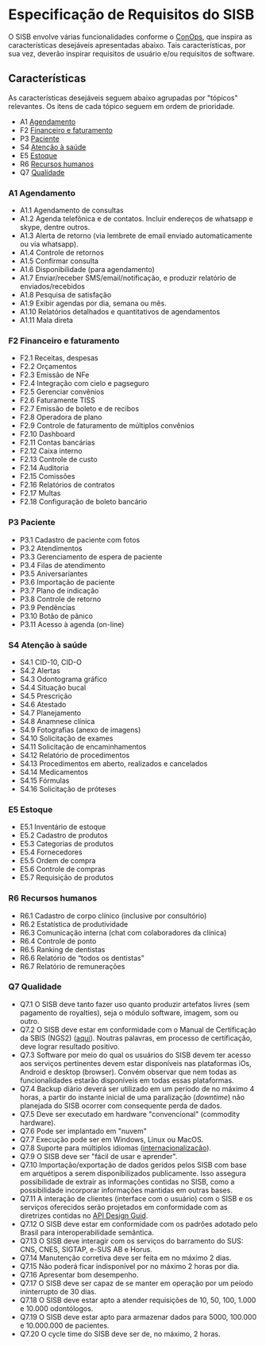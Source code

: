 
# Especificação de Requisitos do SISB
O SISB envolve várias funcionalidades conforme o [ConOps](https://github.com/kyriosdata/sisb/blob/master/ConOps.md), que inspira as características desejáveis apresentadas abaixo. Tais características, por sua vez, deverão inspirar requisitos de usuário e/ou requisitos de software. 

## Características
As características desejáveis seguem abaixo agrupadas por "tópicos" relevantes. Os itens de cada tópico seguem em ordem de prioridade.

- A1 [Agendamento](https://github.com/kyriosdata/sisb/blob/master/docs/Requisitos.md#a1-agendamento)
- F2 [Financeiro e faturamento](https://github.com/kyriosdata/sisb/blob/master/docs/Requisitos.md#f2-financeiro-e-faturamento)
- P3 [Paciente](https://github.com/kyriosdata/sisb/blob/master/docs/Requisitos.md#p3-paciente)
- S4 [Atenção à saúde](https://github.com/kyriosdata/sisb/blob/master/docs/Requisitos.md#s4-atenção-à-saúde)
- E5 [Estoque](https://github.com/kyriosdata/sisb/blob/master/docs/Requisitos.md#e5-estoque)
- R6 [Recursos humanos](https://github.com/kyriosdata/sisb/blob/master/docs/Requisitos.md#r6-recursos-humanos)
- Q7 [Qualidade](https://github.com/kyriosdata/sisb/blob/master/docs/Requisitos.md#q7-qualidade)

### A1 Agendamento
- A1.1 Agendamento de consultas
- A1.2 Agenda telefônica e de contatos. Incluir endereços de whatsapp e skype, dentre outros.
- A1.3 Alerta de retorno (via lembrete de email enviado automaticamente ou via whatsapp).
- A1.4 Controle de retornos
- A1.5 Confirmar consulta
- A1.6 Disponibilidade (para agendamento)
- A1.7 Enviar/receber SMS/email/notificação, e produzir relatório de enviados/recebidos
- A1.8 Pesquisa de satisfação
- A1.9 Exibir agendas por dia, semana ou mês.
- A1.10 Relatórios detalhados e quantitativos de agendamentos
- A1.11 Mala direta

### F2 Financeiro e faturamento
- F2.1 Receitas, despesas
- F2.2 Orçamentos
- F2.3 Emissão de NFe
- F2.4 Integração com cielo e pagseguro
- F2.5 Gerenciar convênios
- F2.6 Faturamente TISS
- F2.7 Emissão de boleto e de recibos
- F2.8 Operadora de plano
- F2.9 Controle de faturamento de múltiplos convênios
- F2.10 Dashboard
- F2.11 Contas bancárias
- F2.12 Caixa interno
- F2.13 Controle de custo
- F2.14 Auditoria
- F2.15 Comissões
- F2.16 Relatórios de contratos
- F2.17 Multas
- F2.18 Configuração de boleto bancário

### P3 Paciente
- P3.1 Cadastro de paciente com fotos
- P3.2 Atendimentos
- P3.3 Gerenciamento de espera de paciente
- P3.4 Filas de atendimento
- P3.5 Aniversariantes
- P3.6 Importação de paciente
- P3.7 Plano de indicação
- P3.8 Controle de retorno
- P3.9 Pendências
- P3.10 Botão de pânico
- P3.11 Acesso à agenda (on-line)

### S4 Atenção à saúde
- S4.1 CID-10, CID-O
- S4.2 Alertas
- S4.3 Odontograma gráfico
- S4.4 Situação bucal
- S4.5 Prescrição
- S4.6 Atestado
- S4.7 Planejamento
- S4.8 Anamnese clínica
- S4.9 Fotografias (anexo de imagens)
- S4.10 Solicitação de exames
- S4.11 Solicitação de encaminhamentos
- S4.12 Relatório de procedimentos
- S4.13 Procedimentos em aberto, realizados e cancelados
- S4.14 Medicamentos
- S4.15 Fórmulas
- S4.16 Solicitação de próteses

### E5 Estoque
- E5.1 Inventário de estoque
- E5.2 Cadastro de produtos
- E5.3 Categorias de produtos
- E5.4 Fornecedores
- E5.5 Ordem de compra
- E5.6 Controle de compras
- E5.7 Requisição de produtos

### R6 Recursos humanos
- R6.1 Cadastro de corpo clínico (inclusive por consultório)
- R6.2 Estatística de produtividade
- R6.3 Comunicação interna (chat com colaboradores da clínica)
- R6.4 Controle de ponto
- R6.5 Ranking de dentistas
- R6.6 Relatório de “todos os dentistas”
- R6.7 Relatório de remunerações

### Q7 Qualidade
- Q7.1 O SISB deve tanto fazer uso quanto produzir artefatos livres (sem pagamento de royalties), seja o módulo software, imagem, som ou outro.
- Q7.2 O SISB deve estar em conformidade com o Manual de Certificação da SBIS (NGS2) ([aqui](http://sbis.org.br/certificacao/Manual_Certificacao_SBIS-CFM_2016_v4-2.pdf)). Noutras palavras, em processo de certificação, deve lograr resultado positivo.
- Q7.3 Software por meio do qual os usuários do SISB devem ter acesso aos serviços pertinentes devem estar disponíveis nas plataformas  iOs, Android e desktop (browser). Convém observar que nem todas as funcionalidades estarão disponíveis em todas essas plataformas.
- Q7.4 Backup diário deverá ser utilizado em um período de no máximo 4 horas, a partir do instante inicial de uma paralização (_downtime_) não planejada do SISB ocorrer com consequente perda de dados. 
- Q7.5 Deve ser executado em hardware "convencional" (commodity hardware).
- Q7.6 Pode ser implantado em "nuvem"
- Q7.7 Execução pode ser em Windows, Linux ou MacOS.
- Q7.8 Suporte para múltiplos idiomas ([internacionalização](https://formatjs.io/)).
- Q7.9 O SISB deve ser "fácil de usar e aprender".
- Q7.10 Importação/exportação de dados geridos pelos SISB com base em arquétipos a serem disponibilizados publicamente. Isso assegura possibilidade de extrair as informações contidas no SISB, como a possibilidade incorporar informações mantidas em outras bases.
- Q7.11 A interação de clientes (interface com o usuário) com o SISB e os serviços oferecidos serão projetados em conformidade com as diretrizes contidas no [API Design Guid](https://cloud.google.com/apis/design/). 
- Q7.12 O SISB deve estar em conformidade com os padrões adotado pelo Brasil para interoperabilidade semântica.
- Q7.13 O SISB deve interagir com os serviços do barramento do SUS: CNS, CNES, SIGTAP, e-SUS AB e Horus.
- Q7.14 Manutenção corretiva deve ser feita em no máximo 2 dias.
- Q7.15 Não poderá ficar indisponível por no máximo 2 horas por dia.
- Q7.16 Apresentar bom desempenho.
- Q7.17 O SISB deve ser capaz de se manter em operação por um peíodo ininterrupto de 30 dias. 
- Q7.18 O SISB deve estar apto a atender requisições de 10, 50, 100, 1.000 e 10.000 odontólogos.
- Q7.19 O SISB deve estar apto para armazenar dados para 5000, 100.000 e 10.000.000 de pacientes.
- Q7.20 O cycle time do SISB deve ser de, no máximo, 2 horas.

